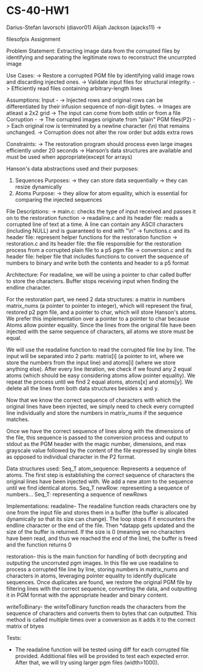 # CS-40-HW1
Darius-Stefan Iavorschi (diavor01)
Alijah Jackson (ajacks11)
->

filesofpix Assignment

Problem Statement: 
  Extracting image data from the corrupted files by identifying and separating the legitimate rows to reconstruct the uncurrpted image

Use Cases: 
  -> Restore a corrupted PGM file by identifying valid image rows and discarding injected ones.
  -> Validate input files for structural integrity.
  -> Efficiently read files containing arbitrary-length lines

Assumptions:
  Input - 
    -> Injected rows and original rows can be differentiated by their infusion sequence of non-digit bytes.
    -> Images are atleast a 2x2 grid
    -> The input can come from both stdin or from a file
  Corruption -
    -> The corrupted images originate from "plain" PGM files(P2)
    -> Each original row is terminated by a newline character (\n) that remains unchanged.
    -> Corruption does not alter the row order but adds extra rows
  
Constraints:
  -> The restoration program should process even large images efficiently under 20 seconds
  -> Hanson’s data structures are available and must be used when appropriate(except for arrays)

Hanson's data abstractions used and their purposes:
1) Sequences
   Purposes: -> they can store data sequentially
             -> they can resize dynamically
2) Atoms
   Purpose: -> they allow for atom equality, which is essential for comparing the injected sequences
   
File Descriptions:
-> main.c: checks the type of input received and passes it on to the restoration function
-> readaline.c and its header file: reads a corrupted line of text at a time. A line can contain any ASCII characters (including NULL) and is guaranteed to end with "\n"
-> functions.c and its header file: represent helper functions for the restoration function
-> restoration.c and its header file: the file responsible for the restoration process from a corrupted plain file to a p5 pgm file
-> conversion.c and its header file: helper file that includes functions to convert the sequence of numbers to binary and write both the contents and header to a p5 format

Architecture:
For readaline, we will be using a pointer to char called buffer to store the characters. Buffer stops receiving input when finding the endline character. 

For the restoration part, we need 2 data structures: a matrix in numbers matrix_nums (a pointer to pointer to integer), which will represent the final, restored p2 pgm file, and a pointer to char, which will store Hanson's atoms. We prefer this implementation over a pointer to a pointer to char because Atoms allow pointer equality. Since the lines from the original file have been injected with the same sequence of characters, all atoms we store must be equal.

We will use the readaline function to read the corrupted file line by line. The input will be separated into 2 parts: matrix[i] (a pointer to int, where we store the numbers from the input line) and atoms[i] (where we store anything else). After every line iteration, we check if we found any 2 equal atoms (which should be easy considering atoms allow pointer equality). We repeat the process until we find 2 equal atoms, atoms[x] and atoms[y]. We delete all the lines from both data structures besides x and y.

Now that we know the correct sequence of characters with which the original lines have been injected, we simply need to check every corrupted line individually and store the numbers in matrix_nums if the sequence matches. 

Once we have the correct sequence of lines along with the dimensions of the file, this sequence is passed to the conversion process and output to stdout as the PGM header with the magic number, dimensions, and max grayscale value followed by the content of the file expressed by single bites as opposed to individual character in the P2 format.

Data structures used:
Seq_T atom_sequence: Represents a sequence of atoms. The first step is establishing the correct sequence of characters the original lines have been injected with. We add a new atom to the sequence until we find identical atoms.
Seq_T newRow: representing a sequence of numbers...
Seq_T: representing a sequence of newRows

Implementations:
  readaline- The readaline function reads characters one by one from the input file and stores them in a buffer (the buffer is allocated dynamically so that its size can change). The loop stops if it encounters the endline character or the end of the file. Then *datapp gets updated and the size of the buffer is returned. If the size is 0 (meaning we no characters have been read, and thus we reached the end of the line), the buffer is freed and the function returns 0

  restoration- this is the main function for handling of both decrypting and outputing the uncorruted pgm images. In this file we use readaline to process a corrupted file line by line, storing numbers in matrix_nums and characters in atoms, leveraging pointer equality to identify duplicate sequences. Once duplicates are found, we restore the original PGM file by filtering lines with the correct sequence, converting the data, and outputting it in PGM format with the appropriate header and binary content.
  
  writeToBinary- the writeToBinary function reads the characters from the sequence of characters and converts them to bytes that can outputted. This method is called multiple times over a conversion as it adds it to the correct matrix of btyes
  
  Tests:
  
   - The readaline function will be tested using diff for each corrupted file provided. Additional files will be provided to test each expected error. After that, we will try using larger pgm files (width>1000).
     

  
  



